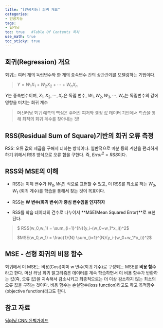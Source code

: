 ```yaml
---
title: "[인공지능] 회귀 개요"
categories: 
- 인공지능
tags:
- 딥러닝
toc: true   #Table Of Contents 목차 
use_math: true
toc_sticky: true
---
```


## 회귀(Regression) 개요

회귀는 여러 개의 독립변수와 한 개의 종속변수 간의 상관관계를 모델링하는 기법이다.

> $Y = W_1X_1 + W_2X_2 + \cdots + W_nX_n$

$Y$는 종속변수이며, $X_1,X_2,\cdots,X_n$은 독립 변수, $W_1, W_2,W_3,\cdots,W_n$는 독립변수의 값에 영향을 미치는 회귀 계수

>머신러닝 회귀 예측의 핵심은 주어진 피처와 결정 값 데이터 기반에서 학습을 통해 최적의 회귀 계수를 찾아내는 것!

## RSS(Residual Sum of Square)기반의 회귀 오류 측정

RSS: 오류 값의 제곱을 구해서 더하는 방식이다. 일반적으로 미분 등의 계산을 편리하게 하기 위해서 RSS 방식으로 오류 합을 구한다. 즉, $Error^2 = RSS$이다.

## RSS와 MSE의 이해

- RSS는 이제 변수가 $W_0, W_1$인 식으로 표현할 수 있고, 이 RSS를 최소로 하는 $W_0,W_1$ (회귀 계수)를 학습을 통해서 찾는 것이 목표이다.

- RSS는 **W 변수(회귀 변수)가 중심 변수임을 인지하자**
- RSS를 학습 데이터의 건수로 나누어서 **MSE(Mean Squared Error)**로 표현된다.

> $ RSS(w_0,w_1) = \sum_{i=1}^{N}(y_i-(w_0+w_1*x_i))^2$
>
> $MSE(w_0,w_1) = \frac{1}{N} \sum_{i=1}^{N}(y_i-(w_0+w_1*x_i))^2$

## MSE - 선형 회귀의 비용 함수

회귀에서 이 MSE는 비용(Cost)이며 w 변수(회귀 계수)로 구성되는 MSE를 **비용 함수**라고 한다. 머신 러닝 회귀 알고리즘은 데이터를 계속 학습하면서 이 비용 함수가 반환하는 값(즉, 오류 값)을 지속해서 감소시키고 최종적으로는 더 이상 감소하지 않는 최소의 오류 값을 구하는 것이다. 비용 함수는 손실함수(loss function)라고도 하고 목적함수(objective function)라고도 한다.

## 참고 자료

[딥러닝 CNN 완벽가이드](https://www.inflearn.com/course/%EB%94%A5%EB%9F%AC%EB%8B%9D-cnn-%EC%99%84%EB%B2%BD-%EA%B8%B0%EC%B4%88)

